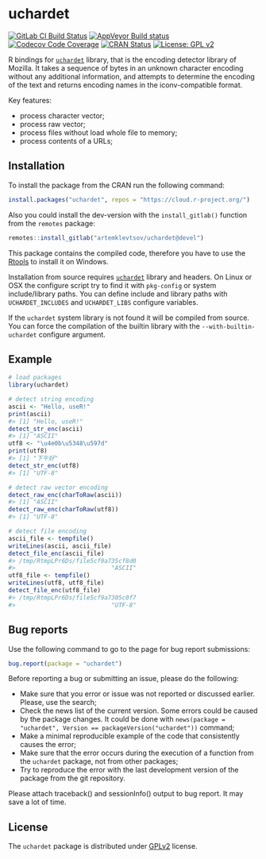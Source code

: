 
<!-- README.md is generated from README.Rmd. Please edit that file -->

# uchardet

<!-- badges: start -->

[![GitLab CI Build
Status](https://gitlab.com/artemklevtsov/uchardet/badges/master/pipeline.svg)](https://gitlab.com/artemklevtsov/uchardet/pipelines)
[![AppVeyor Build
status](https://ci.appveyor.com/api/projects/status/46wct6f93lik6aie?svg=true)](https://ci.appveyor.com/project/artemklevtsov/uchardet)
[![Codecov Code
Coverage](https://codecov.io/gl/artemklevtsov/uchardet/branch/master/graph/badge.svg)](https://codecov.io/gl/artemklevtsov/uchardet)
[![CRAN
Status](http://www.r-pkg.org/badges/version/uchardet)](https://cran.r-project.org/package=uchardet)
[![License: GPL
v2](https://img.shields.io/badge/License-GPL%20v2-blue.svg)](https://www.gnu.org/licenses/old-licenses/gpl-2.0.en.html)

<!-- badges: end -->

R bindings for
[`uchardet`](https://www.freedesktop.org/wiki/Software/uchardet/)
library, that is the encoding detector library of Mozilla. It takes a
sequence of bytes in an unknown character encoding without any
additional information, and attempts to determine the encoding of the
text and returns encoding names in the iconv-compatible format.

Key features:

  - process character vector;
  - process raw vector;
  - process files without load whole file to memory;
  - process contents of a URLs;

## Installation

To install the package from the CRAN run the following command:

``` r
install.packages("uchardet", repos = "https://cloud.r-project.org/")
```

Also you could install the dev-version with the `install_gitlab()`
function from the `remotes` package:

``` r
remotes::install_gitlab("artemklevtsov/uchardet@devel")
```

This package contains the compiled code, therefore you have to use the
[Rtools](https://cran.r-project.org/bin/windows/Rtools/) to install it
on Windows.

Installation from source requires
[`uchardet`](https://www.freedesktop.org/wiki/Software/uchardet/)
library and headers. On Linux or OSX the configure script try to find it
with `pkg-config` or system include/library paths. You can define
include and library paths with `UCHARDET_INCLUDES` and `UCHARDET_LIBS`
configure variables.

If the `uchardet` system library is not found it will be compiled from
source. You can force the compilation of the builtin library with the
`--with-builtin-uchardet` configure argument.

## Example

``` r
# load packages
library(uchardet)

# detect string encoding
ascii <- "Hello, useR!"
print(ascii)
#> [1] "Hello, useR!"
detect_str_enc(ascii)
#> [1] "ASCII"
utf8 <- "\u4e0b\u5348\u597d"
print(utf8)
#> [1] "下午好"
detect_str_enc(utf8)
#> [1] "UTF-8"

# detect raw vector encoding
detect_raw_enc(charToRaw(ascii))
#> [1] "ASCII"
detect_raw_enc(charToRaw(utf8))
#> [1] "UTF-8"

# detect file encoding
ascii_file <- tempfile()
writeLines(ascii, ascii_file)
detect_file_enc(ascii_file)
#> /tmp/RtmpLPr6Ds/file5cf9a735cf8d0 
#>                           "ASCII"
utf8_file <- tempfile()
writeLines(utf8, utf8_file)
detect_file_enc(utf8_file)
#> /tmp/RtmpLPr6Ds/file5cf9a7305c0f7 
#>                           "UTF-8"
```

## Bug reports

Use the following command to go to the page for bug report submissions:

``` r
bug.report(package = "uchardet")
```

Before reporting a bug or submitting an issue, please do the following:

  - Make sure that you error or issue was not reported or discussed
    earlier. Please, use the search;
  - Check the news list of the current version. Some errors could be
    caused by the package changes. It could be done with `news(package =
    "uchardet", Version == packageVersion("uchardet"))` command;
  - Make a minimal reproducible example of the code that consistently
    causes the error;
  - Make sure that the error occurs during the execution of a function
    from the `uchardet` package, not from other packages;
  - Try to reproduce the error with the last development version of the
    package from the git repository.

Please attach traceback() and sessionInfo() output to bug report. It may
save a lot of time.

## License

The `uchardet` package is distributed under
[GPLv2](http://www.gnu.org/licenses/gpl-2.0.html) license.

